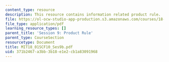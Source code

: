 ```yaml
---
content_type: resource
description: This resource contains information related product rule.
file: https://ol-ocw-studio-app-production.s3.amazonaws.com/courses/18-01sc-single-variable-calculus-fall-2010/371b2467a3bb3b18e1e2cb1a83091968_MIT18_01SCF10_Ses9b.pdf
file_type: application/pdf
learning_resource_types: []
parent_title: 'Session 9: Product Rule'
parent_type: CourseSection
resourcetype: Document
title: MIT18_01SCF10_Ses9b.pdf
uid: 371b2467-a3bb-3b18-e1e2-cb1a83091968
---
```

